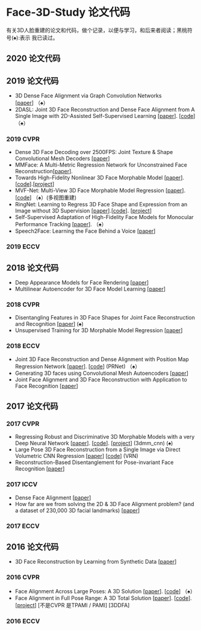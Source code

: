 # Face-3D-Study 论文代码
有关3D人脸重建的论文和代码，做个记录，以便与学习，和后来者阅读；黑桃符号(&spades;):表示 我已读过。
## 2020 论文代码

## 2019  论文代码
- 3D Dense Face Alignment via Graph Convolution Networks [[paper](https://arxiv.org/abs/1904.05562#:~:text=Recently%2C%203D%20face%20reconstruction%20and,of%20face%20with%20pose%20information.)] （&spades;）
- 2DASL: Joint 3D Face Reconstruction and Dense Face Alignment from A Single Image with 2D-Assisted Self-Supervised Learning [[paper](https://github.com/XgTu/2DASL)]. [[code](https://arxiv.org/abs/1903.09359)] （&spades;）
### 2019 CVPR
- Dense 3D Face Decoding over 2500FPS: Joint Texture & Shape Convolutional Mesh Decoders [[paper](http://openaccess.thecvf.com/content_CVPR_2019/html/Zhou_Dense_3D_Face_Decoding_Over_2500FPS_Joint_Texture__Shape_CVPR_2019_paper.html)]
- MMFace: A Multi-Metric Regression Network for Unconstrained Face Reconstruction[[paper](http://openaccess.thecvf.com/content_CVPR_2019/html/Yi_MMFace_A_Multi-Metric_Regression_Network_for_Unconstrained_Face_Reconstruction_CVPR_2019_paper.html)]. 
- Towards High-Fidelity Nonlinear 3D Face Morphable Model [[paper](http://openaccess.thecvf.com/content_CVPR_2019/html/Tran_Towards_High-Fidelity_Nonlinear_3D_Face_Morphable_Model_CVPR_2019_paper.html)]. [[code](https://github.com/tranluan/Nonlinear_Face_3DMM)].[[project](http://cvlab.cse.msu.edu/project-nonlinear-3dmm.html)]
- MVF-Net: Multi-View 3D Face Morphable Model Regression [[paper](http://openaccess.thecvf.com/content_CVPR_2019/html/Wu_MVF-Net_Multi-View_3D_Face_Morphable_Model_Regression_CVPR_2019_paper.html)]. [[code](https://github.com/Fanziapril/mvfnet)] （&spades;）(多视图重建)
-  RingNet: Learning to Regress 3D Face Shape and Expression from an Image without 3D Supervision [[paper](http://openaccess.thecvf.com/content_CVPR_2019/html/Sanyal_Learning_to_Regress_3D_Face_Shape_and_Expression_From_an_CVPR_2019_paper.html)].[[code](https://github.com/soubhiksanyal/RingNet)]. [[project](https://ringnet.is.tue.mpg.de/)]
- Self-Supervised Adaptation of High-Fidelity Face Models for Monocular Performance Tracking [[paper](http://openaccess.thecvf.com/content_CVPR_2019/html/Yoon_Self-Supervised_Adaptation_of_High-Fidelity_Face_Models_for_Monocular_Performance_Tracking_CVPR_2019_paper.html)].  （&spades;）
- Speech2Face: Learning the Face Behind a Voice [[paper](http://openaccess.thecvf.com/content_CVPR_2019/html/Oh_Speech2Face_Learning_the_Face_Behind_a_Voice_CVPR_2019_paper.html)]
### 2019 ECCV

## 2018 论文代码
- Deep Appearance Models for Face Rendering [[paper](https://dl.acm.org/doi/abs/10.1145/3197517.3201401)]
- Multilinear Autoencoder for 3D Face Model Learning [[paper](https://hal.archives-ouvertes.fr/hal-01700934/document)]
### 2018 CVPR
- Disentangling Features in 3D Face Shapes for Joint Face Reconstruction and Recognition [[paper](http://openaccess.thecvf.com/content_cvpr_2018/html/Liu_Disentangling_Features_in_CVPR_2018_paper.html)] (&spades;)
- Unsupervised Training for 3D Morphable Model Regression [[paper](http://openaccess.thecvf.com/content_cvpr_2018/html/Genova_Unsupervised_Training_for_CVPR_2018_paper.html)]
### 2018 ECCV
- Joint 3D Face Reconstruction and Dense Alignment with Position Map Regression Network [[paper](http://openaccess.thecvf.com/content_ECCV_2018/html/Yao_Feng_Joint_3D_Face_ECCV_2018_paper.html)]. [[code](https://github.com/YadiraF/PRNet)] (PRNet) （&spades;）
- Generating 3D faces using Convolutional Mesh Autoencoders [[paper](http://openaccess.thecvf.com/content_ECCV_2018/html/Anurag_Ranjan_Generating_3D_Faces_ECCV_2018_paper.html)]
- Joint Face Alignment and 3D Face Reconstruction with Application to Face Recognition [[paper](https://arxiv.org/pdf/1708.02734.pdf)]

## 2017 论文代码
### 2017 CVPR
- Regressing Robust and Discriminative 3D Morphable Models with a very Deep Neural Network [[paper](http://openaccess.thecvf.com/content_cvpr_2017/html/Tran_Regressing_Robust_and_CVPR_2017_paper.html)]. [[code](https://github.com/anhttran/3dmm_cnn)]. [[project](https://talhassner.github.io/home/publication/2017_CVPR)] (3dmm_cnn) (&spades;)
- Large Pose 3D Face Reconstruction from a Single Image via Direct Volumetric CNN Regression [[paper](http://openaccess.thecvf.com/content_iccv_2017/html/Jackson_Large_Pose_3D_ICCV_2017_paper.html)] [[code](https://github.com/AaronJackson/vrn)] (VRN)
- Reconstruction-Based Disentanglement for Pose-invariant Face Recognition [[paper](http://openaccess.thecvf.com/content_iccv_2017/html/Peng_Reconstruction-Based_Disentanglement_for_ICCV_2017_paper.html)]
### 2017 ICCV
- Dense Face Alignment [[paper](http://openaccess.thecvf.com/content_ICCV_2017_workshops/w23/html/Liu_Dense_Face_Alignment_ICCV_2017_paper.html)]
- How far are we from solving the 2D & 3D Face Alignment problem? (and a dataset of 230,000 3D facial landmarks) [[paper](http://openaccess.thecvf.com/content_iccv_2017/html/Bulat_How_Far_Are_ICCV_2017_paper.html)]
### 2017 ECCV


## 2016 论文代码
- 3D Face Reconstruction by Learning from Synthetic Data [[paper](https://arxiv.org/abs/1609.04387)]
### 2016 CVPR
- Face Alignment Across Large Poses: A 3D Solution [[paper](http://openaccess.thecvf.com/content_cvpr_2016/html/Zhu_Face_Alignment_Across_CVPR_2016_paper.html)]. [[code](https://github.com/cleardusk/3DDFA)] （&spades;）
- Face Alignment in Full Pose Range: A 3D Total Solution [[paper](https://arxiv.org/abs/1804.01005)]. [[code](https://github.com/cleardusk/3DDFA)]. [[project](http://www.cbsr.ia.ac.cn/users/xiangyuzhu/projects/3DDFA/main.htm)]  [不是CVPR 是TPAMI / PAMI] [3DDFA]


### 2016 ECCV
